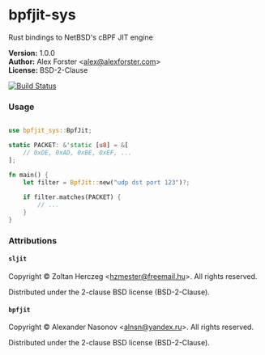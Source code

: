 # bpfjit-sys

Rust bindings to NetBSD's cBPF JIT engine

**Version:** 1.0.0<br/>
**Author:** Alex Forster \<alex@alexforster.com\><br/>
**License:** BSD-2-Clause

[![Build Status](https://travis-ci.org/alexforster/bpfjit-sys.svg?branch=master)](https://travis-ci.org/alexforster/bpfjit-sys)

### Usage

```rust

use bpfjit_sys::BpfJit;

static PACKET: &'static [u8] = &[
	// 0xDE, 0xAD, 0xBE, 0xEF, ...
];

fn main() {
	let filter = BpfJit::new("udp dst port 123")?;
	
	if filter.matches(PACKET) {
		// ...
	}
}
```

### Attributions

#### `sljit`

Copyright © Zoltan Herczeg \<hzmester@freemail.hu\>. All rights reserved.

Distributed under the 2-clause BSD license (BSD-2-Clause).

#### `bpfjit`

Copyright © Alexander Nasonov \<alnsn@yandex.ru\>. All rights reserved.

Distributed under the 2-clause BSD license (BSD-2-Clause).
